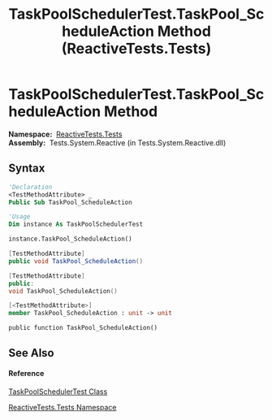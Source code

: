﻿---
title: TaskPoolSchedulerTest.TaskPool_ScheduleAction Method  (ReactiveTests.Tests)
TOCTitle: TaskPool_ScheduleAction Method
ms:assetid: M:ReactiveTests.Tests.TaskPoolSchedulerTest.TaskPool_ScheduleAction
ms:mtpsurl: https://msdn.microsoft.com/en-us/library/reactivetests.tests.taskpoolschedulertest.taskpool_scheduleaction(v=VS.103)
ms:contentKeyID: 36620242
ms.date: 06/28/2011
mtps_version: v=VS.103
f1_keywords:
- ReactiveTests.Tests.TaskPoolSchedulerTest.TaskPool_ScheduleAction
dev_langs:
- CSharp
- JScript
- VB
- FSharp
- c++
---

# TaskPoolSchedulerTest.TaskPool\_ScheduleAction Method

**Namespace:**  [ReactiveTests.Tests](hh289046\(v=vs.103\).md)  
**Assembly:**  Tests.System.Reactive (in Tests.System.Reactive.dll)

## Syntax

``` vb
'Declaration
<TestMethodAttribute> _
Public Sub TaskPool_ScheduleAction
```

``` vb
'Usage
Dim instance As TaskPoolSchedulerTest

instance.TaskPool_ScheduleAction()
```

``` csharp
[TestMethodAttribute]
public void TaskPool_ScheduleAction()
```

``` c++
[TestMethodAttribute]
public:
void TaskPool_ScheduleAction()
```

``` fsharp
[<TestMethodAttribute>]
member TaskPool_ScheduleAction : unit -> unit 
```

``` jscript
public function TaskPool_ScheduleAction()
```

## See Also

#### Reference

[TaskPoolSchedulerTest Class](hh303802\(v=vs.103\).md)

[ReactiveTests.Tests Namespace](hh289046\(v=vs.103\).md)

